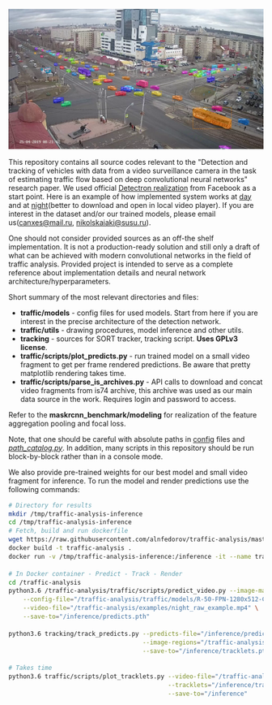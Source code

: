 ![example](examples/day.png)


This repository contains all source codes relevant to the "Detection and tracking of vehicles with data from a video surveillance camera in the task of estimating traffic flow based on deep convolutional neural networks" research paper. 
We used official 
[Detectron realization](https://github.com/facebookresearch/maskrcnn-benchmark/tree/f917a555bc422ed5e06a402e739da0e21b00d0b5) 
from Facebook as a start point. Here is an example of how implemented system works at [day](examples/day.mp4) and at 
[night](examples/night.mp4)(better to download and open in local video player). 
If you are interest in the dataset and/or our trained models, please email us(canxes@mail.ru, nikolskaiaki@susu.ru).

One should not consider provided sources as an off-the shelf implementation. It is not a production-ready solution and 
still only a draft of what can be achieved with modern convolutional networks in the field of traffic analysis. 
Provided project is intended to serve as a complete reference about implementation details and neural network 
architecture/hyperparameters.

Short summary of the most relevant directories and files:
- **traffic/models** - config files for used models. Start from here if you are interest in the precise architecture 
of the detection network.
- **traffic/utils** - drawing procedures, model inference and other utils.
- **tracking** - sources for SORT tracker, tracking script. **Uses GPLv3 license**.  
- **traffic/scripts/plot_predicts.py** - run trained model on a small video fragment to get 
per frame rendered predictions. Be aware that pretty matplotlib rendering takes time.
- **traffic/scripts/parse_is_archives.py** - API calls to download and concat video fragments from is74 archive, 
this archive was used as our main data source in the work. Requires login and password to access.

Refer to the **maskrcnn_benchmark/modeling** for realization of the feature aggregation pooling and focal loss. 

Note, that one should be careful with absolute paths in [config](traffic/models) files and *[path_catalog.py](traffic/paths_catalog.py)*. 
In addition, many scripts in this repository should be run block-by-block rather than in a console mode.  

We also provide pre-trained weights for our best model and small video fragment for inference. 
To run the model and render predictions use the following commands:  

```bash
# Directory for results
mkdir /tmp/traffic-analysis-inference
cd /tmp/traffic-analysis-inference
# Fetch, build and run dockerfile
wget https://raw.githubusercontent.com/alnfedorov/traffic-analysis/master/docker/Dockerfile
docker build -t traffic-analysis . 
docker run -v /tmp/traffic-analysis-inference:/inference -it --name traffic-analysis traffic-analysis 

# In Docker container - Predict - Track - Render
cd /traffic-analysis
python3.6 /traffic-analysis/traffic/scripts/predict_video.py --image-mask="/traffic-analysis/traffic/mask.png" \
    --config-file="/traffic-analysis/traffic/models/R-50-FPN-1280x512-CustomAnchors-FocalLoss-CascadeMax/config.yaml" \
    --video-file="/traffic-analysis/examples/night_raw_example.mp4" \
    --save-to="/inference/predicts.pth"

python3.6 tracking/track_predicts.py --predicts-file="/inference/predicts.pth" \
                                     --image-regions="/traffic-analysis/tracking/cross-road-regions.png" \
                                     --save-to="/inference/tracklets.pth"

# Takes time
python3.6 traffic/scripts/plot_tracklets.py --video-file="/traffic-analysis/examples/night_raw_example.mp4" \
                                            --tracklets="/inference/tracklets.pth" \
                                            --save-to="/inference"
```
